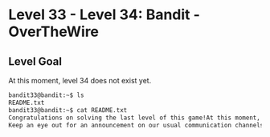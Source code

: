# Level 33 - Level 34: Bandit - OverTheWire

## Level Goal

At this moment, level 34 does not exist yet.

```bash
bandit33@bandit:~$ ls
README.txt
bandit33@bandit:~$ cat README.txt
Congratulations on solving the last level of this game!At this moment, there are no more levels to play in this game. However, we are constantly working on new levels and will most likely expand this game with more levels soon.
Keep an eye out for an announcement on our usual communication channels! In the meantime, you could play some of our other wargames. If you have an idea for an awesome new level, please let us know!
```